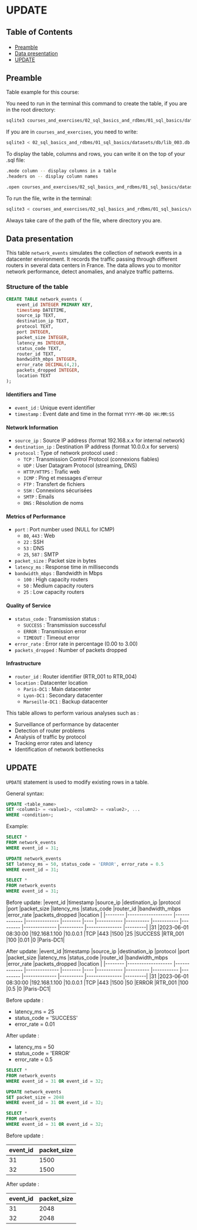 <h1>UPDATE</h1>

<h2>Table of Contents</h2>
<div class="alert alert-block alert-info" style="margin-top: 20px">
  <ul>
    <li><a href="#preamble">Preamble</a></li>
    <li><a href="#data-presentation">Data presentation</a></li>
    <li><a href="#update">UPDATE</a></li>
  </ul>
</div>

<h2 id="preamble">Preamble</h2>

Table example for this course:

You need to run in the terminal this command to create the table, if you are in the root directory:

```bash
sqlite3 courses_and_exercises/02_sql_basics_and_rdbms/01_sql_basics/datasets/db/lib_003.db < courses_and_exercises/02_sql_basics_and_rdbms/01_sql_basics/datasets/sql_scripts/lib_003.sql
```

If you are in `courses_and_exercises`, you need to write:

```bash
sqlite3 < 02_sql_basics_and_rdbms/01_sql_basics/datasets/db/lib_003.db < 02_sql_basics_and_rdbms/01_sql_basics/datasets/sql_scripts/lib_003.sql
```

To display the table, columns and rows, you can write it on the top of your .sql file:

```bash
.mode column -- display columns in a table
.headers on -- display column names

.open courses_and_exercises/02_sql_basics_and_rdbms/01_sql_basics/datasets/db/lib_003.db -- open the database
```

To run the file, write in the terminal:

```bash
sqlite3 < courses_and_exercises/02_sql_basics_and_rdbms/01_sql_basics/utils/007_insert_update_delete.sql
```

Always take care of the path of the file, where directory you are.

<h2 id="data-presentation">Data presentation</h2>


This table `network_events` simulates the collection of network events in a datacenter environment. It records the traffic passing through different routers in several data centers in France. The data allows you to monitor network performance, detect anomalies, and analyze traffic patterns.

### Structure of the table

```sql
CREATE TABLE network_events (
    event_id INTEGER PRIMARY KEY,
    timestamp DATETIME,
    source_ip TEXT,
    destination_ip TEXT,
    protocol TEXT,
    port INTEGER,
    packet_size INTEGER,
    latency_ms INTEGER,
    status_code TEXT,
    router_id TEXT,
    bandwidth_mbps INTEGER,
    error_rate DECIMAL(4,2),
    packets_dropped INTEGER,
    location TEXT
);
```

#### Identifiers and Time

- `event_id` : Unique event identifier
- `timestamp` : Event date and time in the format `YYYY-MM-DD HH:MM:SS`

#### Network Information

- `source_ip` : Source IP address (format 192.168.x.x for internal network)
- `destination_ip` : Destination IP address (format 10.0.0.x for servers)
- `protocol` : Type of network protocol used :
    - `TCP` : Transmission Control Protocol (connexions fiables)
    - `UDP` : User Datagram Protocol (streaming, DNS)
    - `HTTP/HTTPS` : Trafic web
    - `ICMP` : Ping et messages d'erreur
    - `FTP` : Transfert de fichiers
    - `SSH` : Connexions sécurisées
    - `SMTP` : Emails
    - `DNS` : Résolution de noms

#### Metrics of Performance

- `port` : Port number used (NULL for ICMP)
    - `80`, `443` : Web
    - `22` : SSH
    - `53` : DNS
    - `25`, `587` : SMTP
- `packet_size` : Packet size in bytes
- `latency_ms` : Response time in milliseconds
- `bandwidth_mbps` : Bandwidth in Mbps
    - `100` : High capacity routers
    - `50` : Medium capacity routers
    - `25` : Low capacity routers

#### Quality of Service

- `status_code` : Transmission status :
    - `SUCCESS` : Transmission successful
    - `ERROR` : Transmission error
    - `TIMEOUT` : Timeout error
- `error_rate` : Error rate in percentage (0.00 to 3.00)
- `packets_dropped` : Number of packets dropped

#### Infrastructure

- `router_id` : Router identifier (RTR_001 to RTR_004)
- `location` : Datacenter location
    - `Paris-DC1` : Main datacenter
    - `Lyon-DC1` : Secondary datacenter
    - `Marseille-DC1` : Backup datacenter



This table allows to perform various analyses such as :

- Surveillance of performance by datacenter
- Detection of router problems
- Analysis of traffic by protocol
- Tracking error rates and latency
- Identification of network bottlenecks

<h2 id="update">UPDATE</h2>

`UPDATE` statement is used to modify existing rows in a table.

General syntax:

```sql
UPDATE <table_name>
SET <column1> = <value1>, <column2> = <value2>, ...
WHERE <condition>;
```

Example:

```sql
SELECT * 
FROM network_events
WHERE event_id = 31;

UPDATE network_events
SET latency_ms = 50, status_code = 'ERROR', error_rate = 0.5
WHERE event_id = 31;

SELECT * 
FROM network_events
WHERE event_id = 31;
```

Before update:
|event_id  |timestamp            |source_ip      |destination_ip  |protocol  |port  |packet_size  |latency_ms  |status_code  |router_id  |bandwidth_mbps  |error_rate  |packets_dropped  |location |
|--------  |-------------------  |-------------  |--------------  |--------  |----  |-----------  |----------  |-----------  |---------  |--------------  |----------  |---------------  |---------|
|31        |2023-06-01 08:30:00  |192.168.1.100  |10.0.0.1        |TCP       |443   |1500         |25          |SUCCESS      |RTR_001    |100             |0.01        |0                |Paris-DC1|

After update:
|event_id  |timestamp            |source_ip      |destination_ip  |protocol  |port  |packet_size  |latency_ms  |status_code  |router_id  |bandwidth_mbps  |error_rate  |packets_dropped  |location |
|--------  |-------------------  |-------------  |--------------  |--------  |----  |-----------  |----------  |-----------  |---------  |--------------  |----------  |---------------  |---------|
|31        |2023-06-01 08:30:00  |192.168.1.100  |10.0.0.1        |TCP       |443   |1500         |50          |ERROR        |RTR_001    |100             |0.5         |0                |Paris-DC1|


Before update :
- latency_ms = 25
- status_code = 'SUCCESS'
- error_rate = 0.01

After update :
- latency_ms = 50
- status_code = 'ERROR'
- error_rate = 0.5

```sql
SELECT * 
FROM network_events
WHERE event_id = 31 OR event_id = 32;

UPDATE network_events
SET packet_size = 2048
WHERE event_id = 31 OR event_id = 32;

SELECT * 
FROM network_events
WHERE event_id = 31 OR event_id = 32;
```

Before update :

|event_id  |packet_size|
|--------  |-----------|
|31        |1500       |
|32        |1500       |

After update :

|event_id  |packet_size|
|--------  |-----------|
|31        |2048       |
|32        |2048       |